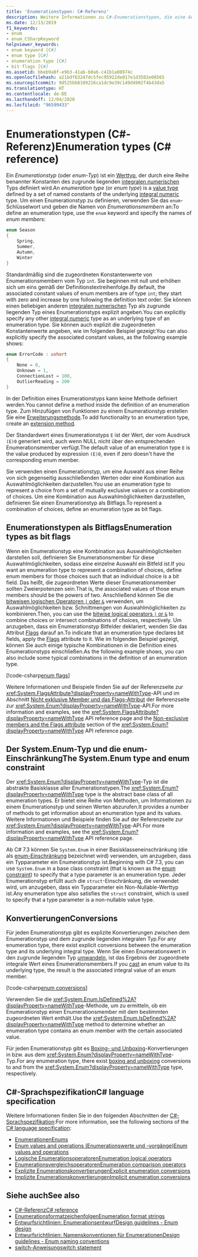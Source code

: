 ```yaml
---
title: 'Enumerationstypen: C#-Referenz'
description: Weitere Informationen zu C#-Enumerationstypen, die eine Auswahl oder eine Kombination aus Auswahlmöglichkeiten darstellen
ms.date: 12/13/2019
f1_keywords:
- enum
- enum_CSharpKeyword
helpviewer_keywords:
- enum keyword [C#]
- enum type [C#]
- enumeration type [C#]
- bit flags [C#]
ms.assetid: bbeb9a0f-e9b3-41ab-b0a6-c41b1a08974c
ms.openlocfilehash: a21bdf63247dc5fec95922de017e1d3502e08565
ms.sourcegitcommit: 9d525bb8109216ca1dc9e39c149d4902f4b43da5
ms.translationtype: HT
ms.contentlocale: de-DE
ms.lasthandoff: 12/04/2020
ms.locfileid: "96599433"
---
```

# <a name="enumeration-types-c-reference"></a><span data-ttu-id="90b8c-103">Enumerationstypen (C#-Referenz)</span><span class="sxs-lookup"><span data-stu-id="90b8c-103">Enumeration types (C# reference)</span></span>

<span data-ttu-id="90b8c-104">Ein *Enumerationstyp* (oder *enum-Typ*) ist ein [Werttyp](value-types.md), der durch eine Reihe benannter Konstanten des zugrunde liegenden [integralen numerischen](integral-numeric-types.md) Typs definiert wird.</span><span class="sxs-lookup"><span data-stu-id="90b8c-104">An *enumeration type* (or *enum type*) is a [value type](value-types.md) defined by a set of named constants of the underlying [integral numeric](integral-numeric-types.md) type.</span></span> <span data-ttu-id="90b8c-105">Um einen Enumerationstyp zu definieren, verwenden Sie das `enum`-Schlüsselwort und geben die Namen von *Enumerationsmembern* an:</span><span class="sxs-lookup"><span data-stu-id="90b8c-105">To define an enumeration type, use the `enum` keyword and specify the names of *enum members*:</span></span>

```csharp
enum Season
{
    Spring,
    Summer,
    Autumn,
    Winter
}
```

<span data-ttu-id="90b8c-106">Standardmäßig sind die zugeordneten Konstantenwerte von Enumerationsmembern vom Typ `int`. Sie beginnen mit null und erhöhen sich um eins gemäß der Definitionstextreihenfolge.</span><span class="sxs-lookup"><span data-stu-id="90b8c-106">By default, the associated constant values of enum members are of type `int`; they start with zero and increase by one following the definition text order.</span></span> <span data-ttu-id="90b8c-107">Sie können einen beliebigen anderen [integralen numerischen](integral-numeric-types.md) Typ als zugrunde liegenden Typ eines Enumerationstyps explizit angeben.</span><span class="sxs-lookup"><span data-stu-id="90b8c-107">You can explicitly specify any other [integral numeric](integral-numeric-types.md) type as an underlying type of an enumeration type.</span></span> <span data-ttu-id="90b8c-108">Sie können auch explizit die zugeordneten Konstantenwerte angeben, wie im folgenden Beispiel gezeigt:</span><span class="sxs-lookup"><span data-stu-id="90b8c-108">You can also explicitly specify the associated constant values, as the following example shows:</span></span>

```csharp
enum ErrorCode : ushort
{
    None = 0,
    Unknown = 1,
    ConnectionLost = 100,
    OutlierReading = 200
}
```

<span data-ttu-id="90b8c-109">In der Definition eines Enumerationstyps kann keine Methode definiert werden.</span><span class="sxs-lookup"><span data-stu-id="90b8c-109">You cannot define a method inside the definition of an enumeration type.</span></span> <span data-ttu-id="90b8c-110">Zum Hinzufügen von Funktionen zu einem Enumerationstyp erstellen Sie eine [Erweiterungsmethode](../../programming-guide/classes-and-structs/extension-methods.md).</span><span class="sxs-lookup"><span data-stu-id="90b8c-110">To add functionality to an enumeration type, create an [extension method](../../programming-guide/classes-and-structs/extension-methods.md).</span></span>

<span data-ttu-id="90b8c-111">Der Standardwert eines Enumerationstyps `E` ist der Wert, der vom Ausdruck `(E)0` generiert wird, auch wenn NULL nicht über den entsprechenden Enumerationsmember verfügt.</span><span class="sxs-lookup"><span data-stu-id="90b8c-111">The default value of an enumeration type `E` is the value produced by expression `(E)0`, even if zero doesn't have the corresponding enum member.</span></span>

<span data-ttu-id="90b8c-112">Sie verwenden einen Enumerationstyp, um eine Auswahl aus einer Reihe von sich gegenseitig ausschließenden Werten oder eine Kombination aus Auswahlmöglichkeiten darzustellen.</span><span class="sxs-lookup"><span data-stu-id="90b8c-112">You use an enumeration type to represent a choice from a set of mutually exclusive values or a combination of choices.</span></span> <span data-ttu-id="90b8c-113">Um eine Kombination aus Auswahlmöglichkeiten darzustellen, definieren Sie einen Enumerationstyp als Bitflags.</span><span class="sxs-lookup"><span data-stu-id="90b8c-113">To represent a combination of choices, define an enumeration type as bit flags.</span></span>

## <a name="enumeration-types-as-bit-flags"></a><span data-ttu-id="90b8c-114">Enumerationstypen als Bitflags</span><span class="sxs-lookup"><span data-stu-id="90b8c-114">Enumeration types as bit flags</span></span>

<span data-ttu-id="90b8c-115">Wenn ein Enumerationstyp eine Kombination aus Auswahlmöglichkeiten darstellen soll, definieren Sie Enumerationsmember für diese Auswahlmöglichkeiten, sodass eine einzelne Auswahl ein Bitfeld ist.</span><span class="sxs-lookup"><span data-stu-id="90b8c-115">If you want an enumeration type to represent a combination of choices, define enum members for those choices such that an individual choice is a bit field.</span></span> <span data-ttu-id="90b8c-116">Das heißt, die zugeordneten Werte dieser Enumerationsmember sollten Zweierpotenzen sein.</span><span class="sxs-lookup"><span data-stu-id="90b8c-116">That is, the associated values of those enum members should be the powers of two.</span></span> <span data-ttu-id="90b8c-117">Anschließend können Sie die [bitweisen logischen Operatoren `|` oder `&`](../operators/bitwise-and-shift-operators.md#enumeration-logical-operators) verwenden, um Auswahlmöglichkeiten bzw. Schnittmengen von Auswahlmöglichkeiten zu kombinieren.</span><span class="sxs-lookup"><span data-stu-id="90b8c-117">Then, you can use the [bitwise logical operators `|` or `&`](../operators/bitwise-and-shift-operators.md#enumeration-logical-operators) to combine choices or intersect combinations of choices, respectively.</span></span> <span data-ttu-id="90b8c-118">Um anzugeben, dass ein Enumerationstyp Bitfelder deklariert, wenden Sie das Attribut [Flags](xref:System.FlagsAttribute) darauf an.</span><span class="sxs-lookup"><span data-stu-id="90b8c-118">To indicate that an enumeration type declares bit fields, apply the [Flags](xref:System.FlagsAttribute) attribute to it.</span></span> <span data-ttu-id="90b8c-119">Wie im folgenden Beispiel gezeigt, können Sie auch einige typische Kombinationen in die Definition eines Enumerationstyps einschließen.</span><span class="sxs-lookup"><span data-stu-id="90b8c-119">As the following example shows, you can also include some typical combinations in the definition of an enumeration type.</span></span>

[!code-csharp[enum flags](snippets/shared/EnumType.cs#Flags)]

<span data-ttu-id="90b8c-120">Weitere Informationen und Beispiele finden Sie auf der Referenzseite zur <xref:System.FlagsAttribute?displayProperty=nameWithType>-API und im Abschnitt [Nicht exklusive Member und das Flags-Attribut](/dotnet/api/system.enum#non-exclusive-members-and-the-flags-attribute) der Referenzseite zur <xref:System.Enum?displayProperty=nameWithType>-API.</span><span class="sxs-lookup"><span data-stu-id="90b8c-120">For more information and examples, see the <xref:System.FlagsAttribute?displayProperty=nameWithType> API reference page and the [Non-exclusive members and the Flags attribute](/dotnet/api/system.enum#non-exclusive-members-and-the-flags-attribute) section of the <xref:System.Enum?displayProperty=nameWithType> API reference page.</span></span>

## <a name="the-systemenum-type-and-enum-constraint"></a><span data-ttu-id="90b8c-121">Der System.Enum-Typ und die enum-Einschränkung</span><span class="sxs-lookup"><span data-stu-id="90b8c-121">The System.Enum type and enum constraint</span></span>

<span data-ttu-id="90b8c-122">Der <xref:System.Enum?displayProperty=nameWithType>-Typ ist die abstrakte Basisklasse aller Enumerationstypen.</span><span class="sxs-lookup"><span data-stu-id="90b8c-122">The <xref:System.Enum?displayProperty=nameWithType> type is the abstract base class of all enumeration types.</span></span> <span data-ttu-id="90b8c-123">Er bietet eine Reihe von Methoden, um Informationen zu einem Enumerationstyp und seinen Werten abzurufen.</span><span class="sxs-lookup"><span data-stu-id="90b8c-123">It provides a number of methods to get information about an enumeration type and its values.</span></span> <span data-ttu-id="90b8c-124">Weitere Informationen und Beispiele finden Sie auf der Referenzseite zur <xref:System.Enum?displayProperty=nameWithType>-API.</span><span class="sxs-lookup"><span data-stu-id="90b8c-124">For more information and examples, see the <xref:System.Enum?displayProperty=nameWithType> API reference page.</span></span>

<span data-ttu-id="90b8c-125">Ab C# 7.3 können Sie `System.Enum` in einer Basisklasseneinschränkung (die als [enum-Einschränkung](../../programming-guide/generics/constraints-on-type-parameters.md#enum-constraints) bezeichnet wird) verwenden, um anzugeben, dass ein Typparameter ein Enumerationstyp ist.</span><span class="sxs-lookup"><span data-stu-id="90b8c-125">Beginning with C# 7.3, you can use `System.Enum` in a base class constraint (that is known as the [enum constraint](../../programming-guide/generics/constraints-on-type-parameters.md#enum-constraints)) to specify that a type parameter is an enumeration type.</span></span> <span data-ttu-id="90b8c-126">Jeder Enumerationstyp erfüllt auch die `struct`-Einschränkung, die verwendet wird, um anzugeben, dass ein Typparameter ein Non-Nullable-Werttyp ist.</span><span class="sxs-lookup"><span data-stu-id="90b8c-126">Any enumeration type also satisfies the `struct` constraint, which is used to specify that a type parameter is a non-nullable value type.</span></span>

## <a name="conversions"></a><span data-ttu-id="90b8c-127">Konvertierungen</span><span class="sxs-lookup"><span data-stu-id="90b8c-127">Conversions</span></span>

<span data-ttu-id="90b8c-128">Für jeden Enumerationstyp gibt es explizite Konvertierungen zwischen dem Enumerationstyp und dem zugrunde liegenden integralen Typ.</span><span class="sxs-lookup"><span data-stu-id="90b8c-128">For any enumeration type, there exist explicit conversions between the enumeration type and its underlying integral type.</span></span> <span data-ttu-id="90b8c-129">Wenn Sie einen Enumerationswert in den zugrunde liegenden Typ [umwandeln](../operators/type-testing-and-cast.md#cast-expression), ist das Ergebnis der zugeordnete integrale Wert eines Enumerationsmembers.</span><span class="sxs-lookup"><span data-stu-id="90b8c-129">If you [cast](../operators/type-testing-and-cast.md#cast-expression) an enum value to its underlying type, the result is the associated integral value of an enum member.</span></span>

[!code-csharp[enum conversions](snippets/shared/EnumType.cs#Conversions)]

<span data-ttu-id="90b8c-130">Verwenden Sie die <xref:System.Enum.IsDefined%2A?displayProperty=nameWithType>-Methode, um zu ermitteln, ob ein Enumerationstyp einen Enumerationsmember mit dem bestimmten zugeordneten Wert enthält.</span><span class="sxs-lookup"><span data-stu-id="90b8c-130">Use the <xref:System.Enum.IsDefined%2A?displayProperty=nameWithType> method to determine whether an enumeration type contains an enum member with the certain associated value.</span></span>

<span data-ttu-id="90b8c-131">Für jeden Enumerationstyp gibt es [Boxing- und Unboxing](../../programming-guide/types/boxing-and-unboxing.md)-Konvertierungen in bzw. aus dem <xref:System.Enum?displayProperty=nameWithType>-Typ.</span><span class="sxs-lookup"><span data-stu-id="90b8c-131">For any enumeration type, there exist [boxing and unboxing](../../programming-guide/types/boxing-and-unboxing.md) conversions to and from the <xref:System.Enum?displayProperty=nameWithType> type, respectively.</span></span>

## <a name="c-language-specification"></a><span data-ttu-id="90b8c-132">C#-Sprachspezifikation</span><span class="sxs-lookup"><span data-stu-id="90b8c-132">C# language specification</span></span>

<span data-ttu-id="90b8c-133">Weitere Informationen finden Sie in den folgenden Abschnitten der [C#-Sprachspezifikation](~/_csharplang/spec/introduction.md):</span><span class="sxs-lookup"><span data-stu-id="90b8c-133">For more information, see the following sections of the [C# language specification](~/_csharplang/spec/introduction.md):</span></span>

- [<span data-ttu-id="90b8c-134">Enumerationen</span><span class="sxs-lookup"><span data-stu-id="90b8c-134">Enums</span></span>](~/_csharplang/spec/enums.md)
- [<span data-ttu-id="90b8c-135">Enum values and operations (Enumerationswerte und -vorgänge)</span><span class="sxs-lookup"><span data-stu-id="90b8c-135">Enum values and operations</span></span>](~/_csharplang/spec/enums.md#enum-values-and-operations)
- [<span data-ttu-id="90b8c-136">Logische Enumerationsoperatoren</span><span class="sxs-lookup"><span data-stu-id="90b8c-136">Enumeration logical operators</span></span>](~/_csharplang/spec/expressions.md#enumeration-logical-operators)
- [<span data-ttu-id="90b8c-137">Enumerationsvergleichsoperatoren</span><span class="sxs-lookup"><span data-stu-id="90b8c-137">Enumeration comparison operators</span></span>](~/_csharplang/spec/expressions.md#enumeration-comparison-operators)
- [<span data-ttu-id="90b8c-138">Explizite Enumerationskonvertierungen</span><span class="sxs-lookup"><span data-stu-id="90b8c-138">Explicit enumeration conversions</span></span>](~/_csharplang/spec/conversions.md#explicit-enumeration-conversions)
- [<span data-ttu-id="90b8c-139">Implizite Enumerationskonvertierungen</span><span class="sxs-lookup"><span data-stu-id="90b8c-139">Implicit enumeration conversions</span></span>](~/_csharplang/spec/conversions.md#implicit-enumeration-conversions)

## <a name="see-also"></a><span data-ttu-id="90b8c-140">Siehe auch</span><span class="sxs-lookup"><span data-stu-id="90b8c-140">See also</span></span>

- [<span data-ttu-id="90b8c-141">C#-Referenz</span><span class="sxs-lookup"><span data-stu-id="90b8c-141">C# reference</span></span>](../index.md)
- [<span data-ttu-id="90b8c-142">Enumerationsformatzeichenfolgen</span><span class="sxs-lookup"><span data-stu-id="90b8c-142">Enumeration format strings</span></span>](../../../standard/base-types/enumeration-format-strings.md)
- [<span data-ttu-id="90b8c-143">Entwurfsrichtlinien: Enumerationsentwurf</span><span class="sxs-lookup"><span data-stu-id="90b8c-143">Design guidelines - Enum design</span></span>](../../../standard/design-guidelines/enum.md)
- [<span data-ttu-id="90b8c-144">Entwurfsrichtlinien: Namenskonventionen für Enumerationen</span><span class="sxs-lookup"><span data-stu-id="90b8c-144">Design guidelines - Enum naming conventions</span></span>](../../../standard/design-guidelines/names-of-classes-structs-and-interfaces.md#naming-enumerations)
- [<span data-ttu-id="90b8c-145">switch-Anweisung</span><span class="sxs-lookup"><span data-stu-id="90b8c-145">switch statement</span></span>](../keywords/switch.md)
